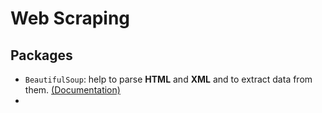 # Web Scraping

## Packages
* `BeautifulSoup`: help to parse **HTML** and **XML** and to extract data from them. [(Documentation)](https://www.crummy.com/software/BeautifulSoup/bs4/doc/)
*